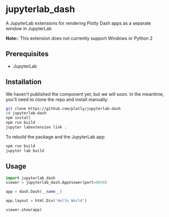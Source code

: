 # jupyterlab_dash

A JupyterLab extensions for rendering Plotly Dash apps as a separate window in JupyterLab



**Note:**: This extension does not currently support Windows or Python 2

## Prerequisites

* JupyterLab


## Installation

We haven't published the component yet, but we will soon. In the meantime, you'll need to clone the repo and install manually:

```bash
git clone https://github.com/plotly/jupyterlab-dash
cd jupyterlab-dash
npm install
npm run build
jupyter labextension link .
```

To rebuild the package and the JupyterLab app:

```bash
npm run build
jupyter lab build
```

## Usage

```python
import jupyterlab_dash
viewer = jupyterlab_dash.AppViewer(port=8050)

app = dash.Dash(__name__)

app.layout = html.Div('Hello World')

viewer.show(app)
```
